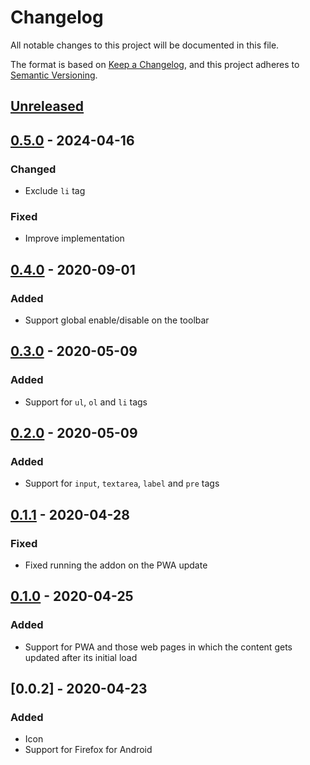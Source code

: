 # Changelog

All notable changes to this project will be documented in this file.

The format is based on [Keep a Changelog](https://keepachangelog.com/en/1.1.0/),
and this project adheres to [Semantic Versioning](https://semver.org/spec/v2.0.0.html).

## [Unreleased]

## [0.5.0] - 2024-04-16
### Changed
- Exclude `li` tag

### Fixed
- Improve implementation

## [0.4.0] - 2020-09-01
### Added
- Support global enable/disable on the toolbar

## [0.3.0] - 2020-05-09
### Added
- Support for `ul`, `ol` and `li` tags

## [0.2.0] - 2020-05-09
### Added
- Support for `input`, `textarea`, `label` and `pre` tags

## [0.1.1] - 2020-04-28
### Fixed
- Fixed running the addon on the PWA update

## [0.1.0] - 2020-04-25
### Added
- Support for PWA and those web pages in which the content gets updated after its initial load

## [0.0.2] - 2020-04-23
### Added
- Icon
- Support for Firefox for Android

[unreleased]: https://framagit.org/dobidi/add-bidi-support-web-extension/-/compare/0.5.0...HEAD
[0.5.0]: https://framagit.org/dobidi/add-bidi-support-web-extension/-/compare/0.4.0...0.5.0
[0.4.0]: https://framagit.org/dobidi/add-bidi-support-web-extension/-/compare/0.3.0...0.4.0
[0.3.0]: https://framagit.org/dobidi/add-bidi-support-web-extension/-/compare/0.2.0...0.3.0
[0.2.0]: https://framagit.org/dobidi/add-bidi-support-web-extension/-/compare/0.1.1...0.2.0
[0.1.1]: https://framagit.org/dobidi/add-bidi-support-web-extension/-/compare/0.1.0...0.1.1
[0.1.0]: https://framagit.org/dobidi/add-bidi-support-web-extension/-/tags/0.1.0
